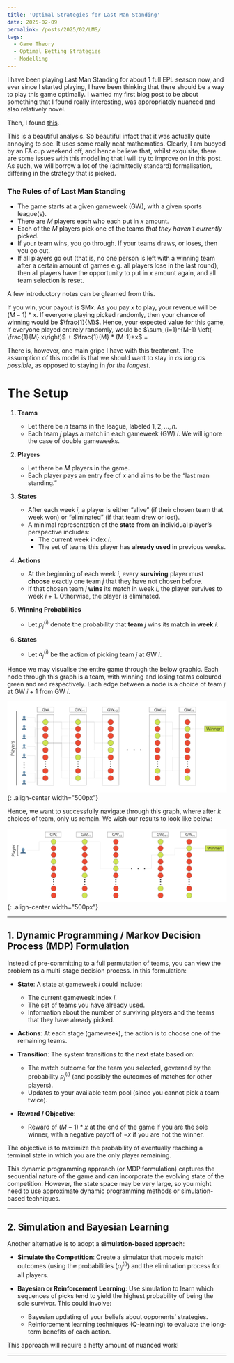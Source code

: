```yaml
---
title: 'Optimal Strategies for Last Man Standing'
date: 2025-02-09
permalink: /posts/2025/02/LMS/
tags:
  - Game Theory
  - Optimal Betting Strategies
  - Modelling
---
```


I have been playing Last Man Standing for about 1 full EPL season now, and ever since I started playing, I have been thinking that there should be a way to play this game optimally. I wanted my first blog post to be about something that I found really interesting, was appropriately nuanced and also relatively novel.

Then, I found [this](https://www.danialdervovic.com/2018/05/13/last-man-standing.html).

This is a beautiful analysis. So beautiful infact that it was actually quite annoying to see. It uses some really neat mathematics. Clearly, I am buoyed by an FA cup weekend off, and hence believe that, whilst exquisite, there are some issues with this modelling that I will try to improve on in this post. As such, we will borrow a lot of the (admittedly standard) formalisation, differing in the strategy that is picked.


### The Rules of of Last Man Standing
- The game starts at a given gameweek (GW), with a given sports league(s). 
- There are $M$ players each who each put in $x$ amount.
- Each of the $M$ players pick one of the teams _that they haven't currently_ picked.
- If your team wins, you go through. If your teams draws, or loses, then you go out. 
- If all players go out (that is, no one person is left with a winning team after a certain amount of games e.g. all players lose in the last round), then all players have the opportunity to put in $x$ amount again, and all team selection is reset.

A few introductory notes can be gleamed from this. 

If you win, your payout is $M*x*. As you pay $x$ to play, your revenue will be $(M-1)*x$. If everyone playing picked randomly, then your chance of winning would be $\frac{1}{M}$. Hence, your expected value for this game, if everyone played entirely randomly, would be $\sum_{i=1}^{M-1} \left(-\frac{1}{M} x\right)$ + $\frac{1}{M} * (M-1)*x$ =  


There is, however, one main gripe I have with this treatment. The assumption of this model is that we should want to stay in _as long as possible_, as opposed to staying in _for the longest_. 

# The Setup

1. **Teams**  
   - Let there be $n$ teams in the league, labeled $1, 2, \dots, n$.
   - Each team $j$ plays a match in each gameweek (GW) $i$. We will ignore the case of double gameweeks.

2. **Players**  
   - Let there be $M$ players in the game.
   - Each player pays an entry fee of $x$ and aims to be the “last man standing.”

3. **States**  
   - After each week $i$, a player is either “alive” (if their chosen team that week won) or “eliminated” (if that team drew or lost).
   - A minimal representation of the **state** from an individual player’s perspective includes:
     - The current week index $i$.
     - The set of teams this player has **already used** in previous weeks.

4. **Actions**  
   - At the beginning of each week $i$, every **surviving** player must **choose** exactly one team $j$ that they have not chosen before.
   - If that chosen team $j$ **wins** its match in week $i$, the player survives to week $i+1$. Otherwise, the player is eliminated.

5. **Winning Probabilities**  
   - Let $p_j^{(i)}$ denote the probability that **team** $j$ wins its match in **week** $i$.

6. **States**
   - Let $a_j^{(i)}$ be the action of picking team $j$ at GW $i$. 

Hence we may visualise the entire game through the below graphic. Each node through this graph is a team, with winning and losing teams coloured green and red respectively. Each edge between a node is a choice of team $j$ at GW $i+1$ from GW $i$.

![graphic for whole team](/images/file_tables.jpg){: .align-center width="500px"}

Hence, we want to successfully navigate through this graph, where after $k$ choices of team, only us remain. We wish our results to look like below:

![graphic for whole team](/images/graphic_notables.jpg){: .align-center width="500px"}

---

## 1. Dynamic Programming / Markov Decision Process (MDP) Formulation

Instead of pre-committing to a full permutation of teams, you can view the problem as a multi-stage decision process. In this formulation:

- **State**: A state at gameweek $i$ could include:
  - The current gameweek index $i$.
  - The set of teams you have already used.
  - Information about the number of surviving players and the teams that they have already picked.
  
- **Actions**: At each stage (gameweek), the action is to choose one of the remaining teams.
  
- **Transition**: The system transitions to the next state based on:
  - The match outcome for the team you selected, governed by the probability $p_j^{(i)}$ (and possibly the outcomes of matches for other players).
  - Updates to your available team pool (since you cannot pick a team twice).

- **Reward / Objective**:  
  - Reward of $(M-1)*x$ at the end of the game if you are the sole winner, with a negative payoff of $-x$ if you are not the winner.

The objective is to maximize the probability of eventually reaching a terminal state in which you are the only player remaining.
  
This dynamic programming approach (or MDP formulation) captures the sequential nature of the game and can incorporate the evolving state of the competition. However, the state space may be very large, so you might need to use approximate dynamic programming methods or simulation-based techniques.

---

## 2. Simulation and Bayesian Learning

Another alternative is to adopt a **simulation-based approach**:

- **Simulate the Competition**: Create a simulator that models match outcomes (using the probabilities ($p_j^{(i)}$) and the elimination process for all players.
  
- **Bayesian or Reinforcement Learning**: Use simulation to learn which sequences of picks tend to yield the highest probability of being the sole survivor. This could involve:
  - Bayesian updating of your beliefs about opponents’ strategies.
  - Reinforcement learning techniques (Q-learning) to evaluate the long-term benefits of each action.
  
This approach will require a hefty amount of nuanced work!

---
